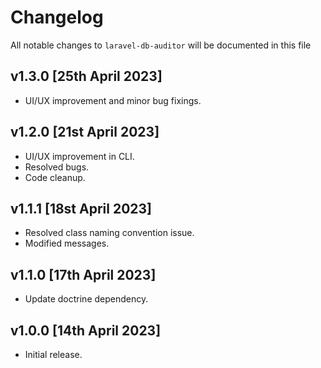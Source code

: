 # Changelog

All notable changes to `laravel-db-auditor` will be documented in this file

## v1.3.0 [25th April 2023]

- UI/UX improvement and minor bug fixings.

## v1.2.0 [21st April 2023]

- UI/UX improvement in CLI.
- Resolved bugs.
- Code cleanup.

## v1.1.1 [18st April 2023]

- Resolved class naming convention issue.
- Modified messages.

##  v1.1.0 [17th April 2023]

- Update doctrine dependency.

## v1.0.0 [14th April 2023]

- Initial release.
